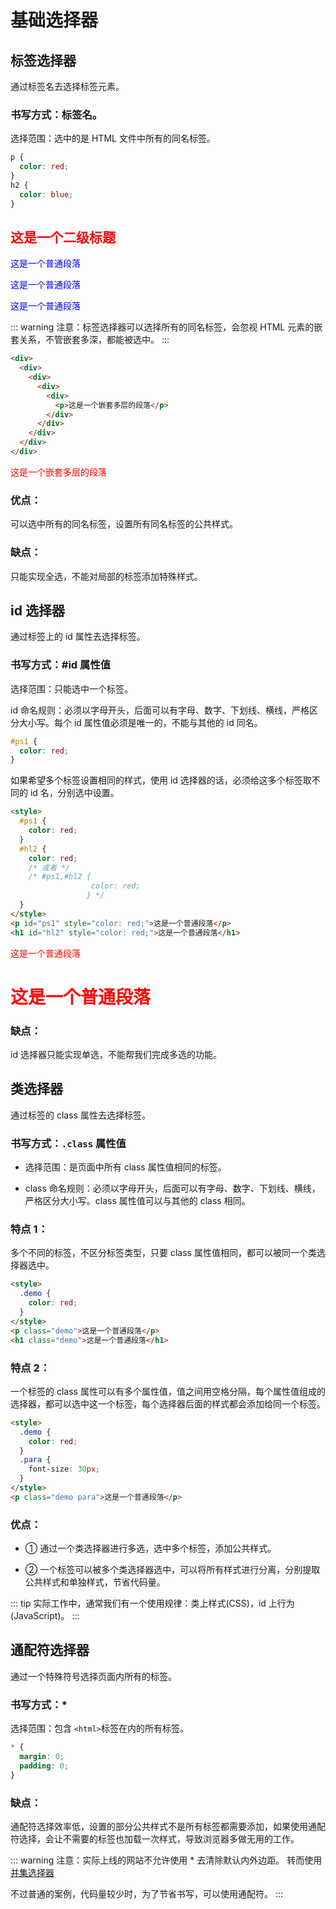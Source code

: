 # 基础选择器

## 标签选择器

通过标签名去选择标签元素。

### 书写方式：标签名。

选择范围：选中的是 HTML 文件中所有的同名标签。

```css
p {
  color: red;
}
h2 {
  color: blue;
}
```

<h2 style="color: red;">这是一个二级标题</h2>
<p style="color: blue;">这是一个普通段落</p>
<p style="color: blue;">这是一个普通段落</p>
<p style="color: blue;">这是一个普通段落</p>

::: warning
注意：标签选择器可以选择所有的同名标签，会忽视 HTML 元素的嵌套关系，不管嵌套多深，都能被选中。
:::

```html
<div>
  <div>
    <div>
      <div>
        <div>
          <p>这是一个嵌套多层的段落</p>
        </div>
      </div>
    </div>
  </div>
</div>
```

<div>
    <div>
        <div>
            <div>
                <div>
                    <p style="color: red;">这是一个嵌套多层的段落</p> 
                </div> 
            </div> 
        </div> 
    </div> 
</div>

### 优点：

可以选中所有的同名标签，设置所有同名标签的公共样式。

### 缺点：

只能实现全选，不能对局部的标签添加特殊样式。

## id 选择器

通过标签上的 id 属性去选择标签。

### 书写方式：#id 属性值

选择范围：只能选中一个标签。

id 命名规则：必须以字母开头，后面可以有字母、数字、下划线、横线，严格区分大小写。每个 id 属性值必须是唯一的，不能与其他的 id 同名。

```css
#ps1 {
  color: red;
}
```

如果希望多个标签设置相同的样式，使用 id 选择器的话，必须给这多个标签取不同的 id 名，分别选中设置。

```html
<style>
  #ps1 {
    color: red;
  }
  #hl2 {
    color: red;
    /* 或者 */
    /* #ps1,#hl2 {
                  color: red;
                 } */
  }
</style>
<p id="ps1" style="color: red;">这是一个普通段落</p>
<h1 id="hl2" style="color: red;">这是一个普通段落</h1>
```

<p id="ps1" style="color: red;">这是一个普通段落</p>
<h1 id="hl2" style="color: red;">这是一个普通段落</h1>

### 缺点：

id 选择器只能实现单选，不能帮我们完成多选的功能。

## 类选择器

通过标签的 class 属性去选择标签。

### 书写方式：`.class` 属性值

- 选择范围：是页面中所有 class 属性值相同的标签。

- class 命名规则：必须以字母开头，后面可以有字母、数字、下划线、横线，严格区分大小写。class 属性值可以与其他的 class 相同。

### 特点 1：

多个不同的标签，不区分标签类型，只要 class 属性值相同，都可以被同一个类选择器选中。

```html
<style>
  .demo {
    color: red;
  }
</style>
<p class="demo">这是一个普通段落</p>
<h1 class="demo">这是一个普通段落</h1>
```

### 特点 2：

一个标签的 class 属性可以有多个属性值，值之间用空格分隔，每个属性值组成的选择器，都可以选中这一个标签，每个选择器后面的样式都会添加给同一个标签。

```html
<style>
  .demo {
    color: red;
  }
  .para {
    font‐size: 30px;
  }
</style>
<p class="demo para">这是一个普通段落</p>
```

### 优点：

- ① 通过一个类选择器进行多选，选中多个标签，添加公共样式。

- ② 一个标签可以被多个类选择器选中，可以将所有样式进行分离，分别提取公共样式和单独样式，节省代码量。

::: tip
实际工作中，通常我们有一个使用规律：类上样式(CSS)，id 上行为(JavaScript)。
:::

## 通配符选择器

通过一个特殊符号选择页面内所有的标签。

### 书写方式：*

选择范围：包含 `<html>`标签在内的所有标签。

```css
* {
  margin: 0;
  padding: 0;
}
```

### 缺点：

通配符选择效率低，设置的部分公共样式不是所有标签都需要添加，如果使用通配符选择，会让不需要的标签也加载一次样式，导致浏览器多做无用的工作。

::: warning
注意：实际上线的网站不允许使用 \* 去清除默认内外边距。
转而使用 [并集选择器](../Selector/advanced.md#用途)

不过普通的案例，代码量较少时，为了节省书写，可以使用通配符。
:::


